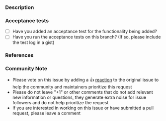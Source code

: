 ### Description

<!--- Please leave a helpful description of the pull request here. --->

### Acceptance tests
- [ ] Have you added an acceptance test for the functionality being added?
- [ ] Have you run the acceptance tests on this branch? (If so, please include the test log in a gist)

### References

<!---
Are there any other GitHub issues (open or closed) or pull requests that should be linked here? Vendor blog posts or documentation?
--->

<!--- Please keep this note for the community --->

### Community Note

* Please vote on this issue by adding a 👍 [reaction](https://blog.github.com/2016-03-10-add-reactions-to-pull-requests-issues-and-comments/) to the original issue to help the community and maintainers prioritize this request
* Please do not leave "+1" or other comments that do not add relevant new information or questions, they generate extra noise for issue followers and do not help prioritize the request
* If you are interested in working on this issue or have submitted a pull request, please leave a comment

<!--- Thank you for keeping this note for the community --->
